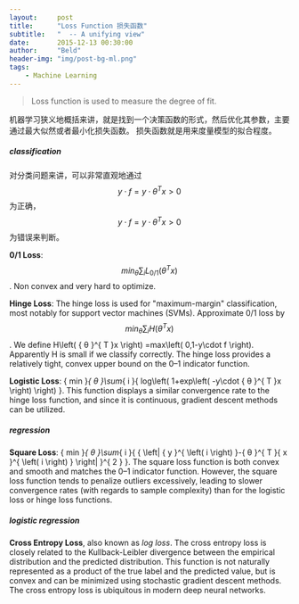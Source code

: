 ```yaml
---
layout:     post
title:      "Loss Function 损失函数"
subtitle:   "  -- A unifying view"
date:       2015-12-13 00:30:00
author:     "Beld"
header-img: "img/post-bg-ml.png"
tags:
    - Machine Learning
---
```


> Loss function is used to measure the degree of fit.

机器学习狭义地概括来讲，就是找到一个决策函数的形式，然后优化其参数，主要通过最大似然或者最小化损失函数。
损失函数就是用来度量模型的拟合程度。

##### classification
对分类问题来讲，可以非常直观地通过$$y⋅f=y⋅{ θ }^{ T }x>0$$为正确，$$y⋅f=y⋅{ θ }^{ T }x>0$$为错误来判断。

**0/1 Loss**: $$ { min }_{ θ }\sum_{ i }{ { L }_{ 0/1 } } \left( { θ }^{ T }x \right) $$.
Non convex and very hard to optimize.

**Hinge Loss**: The hinge loss is used for "maximum-margin" classification, most notably for support vector machines (SVMs). Approximate 0/1 loss by $${ min }_{ θ }\sum_{ i }{ { H } } \left( { θ }^{ T }x \right)$$. We define H\left( { θ }^{ T }x \right) =max\left( 0,1-y\cdot f \right). Apparently H is small if we classify correctly. The hinge loss provides a relatively tight, convex upper bound on the 0–1 indicator function.

**Logistic Loss**: { min }_{ θ }\sum_{ i }{ log\left( 1+exp\left( -y\cdot { θ }^{ T }x \right)  \right)  }. This function displays a similar convergence rate to the hinge loss function, and since it is continuous, gradient descent methods can be utilized.

##### regression
**Square Loss**: { min }_{ θ }\sum_{ i }{ { \left\| { y }^{ \left( i \right)  }-{ θ }^{ T }{ x }^{ \left( i \right)  } \right\|  }^{ 2 } }. The square loss function is both convex and smooth and matches the 0–1 indicator function. However, the square loss function tends to penalize outliers excessively, leading to slower convergence rates (with regards to sample complexity) than for the logistic loss or hinge loss functions.

##### logistic regression
**Cross Entropy Loss**, also known as *log loss*.
The cross entropy loss is closely related to the Kullback-Leibler divergence between the empirical distribution and the predicted distribution. This function is not naturally represented as a product of the true label and the predicted value, but is convex and can be minimized using stochastic gradient descent methods. The cross entropy loss is ubiquitous in modern deep neural networks.
